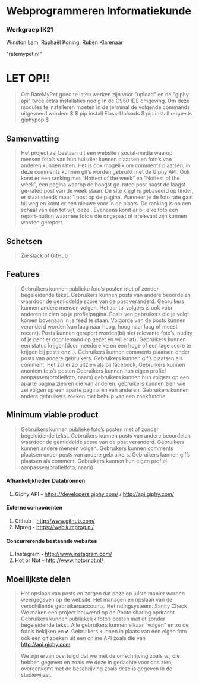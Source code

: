 # Webprogrammeren Informatiekunde

### Werkgroep IK21

Winston Lam,
Raphaël Koning,
Ruben Klarenaar

"ratemypet.nl"

# LET OP!!
> Om RateMyPet goed te laten werken zijn voor "upload" en de "giphy api" twee extra installaties nodig in de CS50 IDE omgeving. Om deze modules te installeren moeten in de terminal de volgende commands uitgevoerd worden:
$
$ pip install Flask-Uploads
$ pip install requests giphypop
$

## Samenvatting
> Het project zal bestaan uit een website / social-media waarop mensen foto’s van hun huisdier kunnen plaatsen en foto’s van anderen kunnen raten. Het is ook mogelijk om comments plaatsen, in deze comments kunnen gif’s worden gebruikt met de Giphy API.
Ook komt er een ranking met “Hottest of the week” en “Nottest of the week”, een pagina waarop de hoogst ge-rated post naast de laagst ge-rated post van de week staan. De site krijgt is gebaseerd op tinder, er staat steeds maar 1 post op de pagina. Wanneer je de foto rate gaat hij weg en komt er een nieuwe voor in de plaats.
De ranking is op een schaal van één tot vijf, deze . Eveneens komt er bij elke foto een report-button waarmee foto’s die ongepast of irrelevant zijn kunnen worden gereport.

## Schetsen
> Zie slack of GitHub

## Features

> Gebruikers kunnen publieke foto’s posten met of zonder begeleidende tekst.
Gebruikers kunnen posts van andere beoordelen waardoor de gemiddelde score van de post veranderd.
Gebruikers kunnen andere mensen volgen. Het aantal volgers is ook voor anderen te zien op je profielpagina.
Posts van gebruikers die je volgt komen bovenaan in je feed te staan.
Volgorde van de posts kunnen veranderd worden(van laag naar hoog, hoog naar laag of meest recent).
Posts kunnen gereport worden(bij niet relevante foto’s, nudity of je bent er door iemand op gezet en wil er af).
Gebruikers kunnen een status krijgen(door meedere keren een hoge of een lage score te krijgen bij posts enz..).
Gebruikers kunnen comments plaatsen onder posts van andere gebruikers.
Gebruikers kunnen gif’s plaatsen als comment. Het zal er zo uitzien als bij facebook,
Gebruikers kunnen anoniem foto’s posten
Gebruikers kunnen hun eigen profiel aanpassen(profielfoto, naam)
gebruikers kunnen hun volgers op een aparte pagina zien en die van anderen.
gebruikers kunnen zien wie zei volgen op een aparte pagina en van anderen.
Gebruikers kunnen andere gebruikers zoeken met behulp van een zoekfunctie

## Minimum viable product

> Gebruikers kunnen publieke foto’s posten met of zonder begeleidende tekst.
Gebruikers kunnen posts van andere beoordelen waardoor de gemiddelde score van de post veranderd.
Gebruikers kunnen andere mensen volgen.
Gebruikers kunnen comments plaatsen onder posts van andere gebruikers.
Gebruikers kunnen gif’s plaatsen als comment.
Gebruikers kunnen hun eigen profiel aanpassen(profielfoto, naam)


#### Afhankelijkheden Databronnen
1. Giphy API - https://developers.giphy.com/ / http://api.giphy.com/

#### Externe componenten
1. Github - http://www.github.com/
2. Mprog - https://webik.mprog.nl/

#### Concurrerende bestaande websites
1. Instagram - http://www.instagram.com/
2. Hot or Not - http://www.hotornot.nl/

## Moeilijkste delen
> Het opslaan van posts en zorgen dat deze op juiste manier worden weergegeven op de website.
Het managen en opslaan van de verschillende gebruikersaccounts.
Het ratingsysteem.
Sanity Check
We maken een project bouwend op de Photo sharing opdracht.
Gebruikers kunnen publiekelijk foto’s posten met of zonder begeleidende tekst. Alle gebruikers kunnen elkaar “volgen” en zo de foto’s bekijken en 💕. Gebruikers kunnen in plaats van een eigen foto ook een gif zoeken uit een online API zoals die van http://api.giphy.com.

> We zijn ervan overtuigd dat we met de omschrijving zoals wij die hebben gegeven en zoals we deze in gedachte voor ons zien, overeenkomt met de beschrijving zoals deze is gegeven in de studiewijzer.
